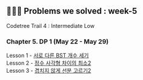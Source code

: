 ## 🤸🏻‍♀️ Problems we solved : week-5

Codetree Trail 4 : Intermediate Low

### Chapter 5. DP 1 (May 22 - May 29)

Lesson 1 - <a href="https://www.codetree.ai/ko/trails/complete/curated-cards/challenge-number-of-unique-bst/description">서로 다른 BST 개수 세기</a><br>
Lesson 2 - <a href="https://www.codetree.ai/ko/trails/complete/curated-cards/challenge-minimum-difference-on-the-integer-grid-2/description">정수 사각형 차이의 최소2</a><br>
Lesson 3 - <a href="https://www.codetree.ai/ko/trails/complete/curated-cards/challenge-select-segments-without-overlap-2/description">겹치지 않게 선분 고르기2</a><br>
